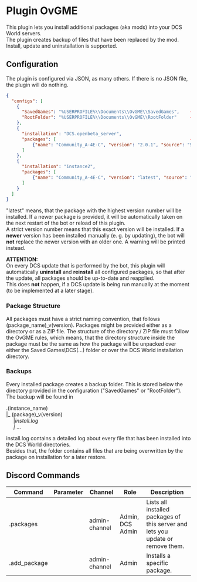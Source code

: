 # Plugin OvGME
This plugin lets you install additional packages (aka mods) into your DCS World servers.</br>
The plugin creates backup of files that have been replaced by the mod. Install, update and uninstallation is supported.

## Configuration
The plugin is configured via JSON, as many others. If there is no JSON file, the plugin will do nothing.

```json
{
  "configs": [
    {
      "SavedGames": "%USERPROFILE%\\Documents\\OvGME\\SavedGames",    -- folder to store plugins that should be installed into Saved Games
      "RootFolder": "%USERPROFILE%\\Documents\\OvGME\\RootFolder"     -- folder to store plugins that should go into the base game directories
    },
    {
      "installation": "DCS.openbeta_server",
      "packages": [                                                   -- list of packages to install
          {"name": "Community_A-4E-C", "version": "2.0.1", "source": "SavedGames"}
      ]
    },
    {
      "installation": "instance2",
      "packages": [
          {"name": "Community_A-4E-C", "version": "latest", "source": "SavedGames"}
      ]
    }
  ]
}
```
"latest" means, that the package with the highest version number will be installed. If a newer package is provided, it
will be automatically taken on the next restart of the bot or reload of this plugin.<br/>
A strict version number means that this exact version will be installed. If a **newer** version has been installed 
manually (e. g. by updating), the bot will **not** replace the newer version with an older one. A warning will be 
printed instead.

**ATTENTION:**<br/>
On every DCS update that is performed by the bot, this plugin will automatically __uninstall__ and __reinstall__ all
configured packages, so that after the update, all packages should be up-to-date and reapplied.<br/>
This does **not** happen, if a DCS update is being run manually at the moment (to be implemented at a later stage).

### Package Structure
All packages must have a strict naming convention, that follows (package_name)_v(version).
Packages might be provided either as a directory or as a ZIP file. The structure of the directory / ZIP file must follow
the OvGME rules, which means, that the directory structure inside the package must be the same as how the package will
be unpacked over either the Saved Games\DCS(...) folder or over the DCS World installation directory.

### Backups
Every installed package creates a backup folder. This is stored below the directory provided in the configuration
("SavedGames" or "RootFolder").<br/>
The backup will be found in<p> 
.(instance_name)<br/>
|_ (package)_v(version)<br/>
&nbsp;&nbsp;&nbsp;&nbsp;&nbsp;|_install.log<br/>
&nbsp;&nbsp;&nbsp;&nbsp;&nbsp;|_ ...
<p>
install.log contains a detailed log about every file that has been installed into the DCS World directories.<br/>
Besides that, the folder contains all files that are being overwritten by the package on installation for a later 
restore.

## Discord Commands

| Command         | Parameter                | Channel       | Role             | Description                                                                     |
|-----------------|--------------------------|---------------|------------------|---------------------------------------------------------------------------------|
| .packages       |                          | admin-channel | Admin, DCS Admin | Lists all installed packages of this server and lets you update or remove them. |
| .add_package    |                          | admin-channel | Admin            | Installs a specific package.                                                    |
